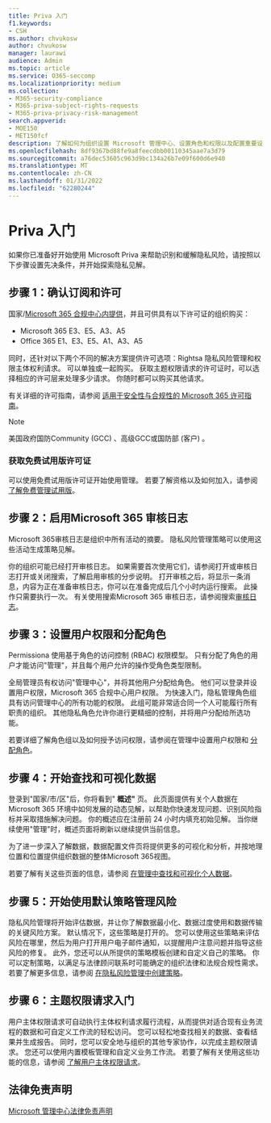```yaml
---
title: Priva 入门
f1.keywords:
- CSH
ms.author: chvukosw
author: chvukosw
manager: laurawi
audience: Admin
ms.topic: article
ms.service: O365-seccomp
ms.localizationpriority: medium
ms.collection:
- M365-security-compliance
- M365-priva-subject-rights-requests
- M365-priva-privacy-risk-management
search.appverid:
- MOE150
- MET150fcf
description: 了解如何为组织设置 Microsoft 管理中心、设置角色和权限以及配置重要设置。
ms.openlocfilehash: 8df9367bd88fe9a8feecdbb00110345aae7a3d79
ms.sourcegitcommit: a76dec53605c963d9bc134a26b7e09f600d6e940
ms.translationtype: MT
ms.contentlocale: zh-CN
ms.lasthandoff: 01/31/2022
ms.locfileid: "62280244"
---
```

# <a name="get-started-with-priva"></a>Priva 入门

如果你已准备好开始使用 Microsoft Priva 来帮助识别和缓解隐私风险，请按照以下步骤设置先决条件，并开始探索隐私见解。

## <a name="step-1-confirm-subscriptions-and-licensing"></a>步骤 1：确认订阅和许可

国家/[Microsoft 365 合规中心内提供](https://compliance.microsoft.com/)，并且可供具有以下许可证的组织购买：

- Microsoft 365 E3、E5、A3、A5
- Office 365 E1、E3、E5、A1、A3、A5

同时，还针对以下两个不同的解决方案提供许可选项：Rightsa 隐私风险管理和权限主体权利请求。 可以单独或一起购买。 获取主题权限请求的许可证时，可以选择相应的许可层来处理多少请求。 你随时都可以购买其他请求。

有关详细的许可指南，请参阅 [适用于安全性与合规性的 Microsoft 365 许可指南](/office365/servicedescriptions/microsoft-365-service-descriptions/microsoft-365-tenantlevel-services-licensing-guidance/microsoft-365-security-compliance-licensing-guidance#microsoft-priva)。

> [!Note]
> 美国政府国防Community (GCC) 、高级GCC或国防部 (客户) 。

### <a name="get-free-trial-license"></a>获取免费试用版许可证

可以使用免费试用版许可证开始使用管理。 若要了解资格以及如何加入，请参阅 [了解免费管理试用版](priva-trial.md)。

## <a name="step-2-enable-the-microsoft-365-audit-log"></a>步骤 2：启用Microsoft 365 审核日志

Microsoft 365审核日志是组织中所有活动的摘要。 隐私风险管理策略可以使用这些活动生成策略见解。

你的组织可能已经打开审核日志。 如果需要首次使用它们，请参阅打开或审核日志打开或关闭搜索，[](/microsoft-365/compliance/turn-audit-log-search-on-or-off)了解启用审核的分步说明。 打开审核之后，将显示一条消息，内容为正在准备审核日志，你可以在准备完成后几个小时内运行搜索。 此操作只需要执行一次。 有关使用搜索Microsoft 365 审核日志，请参阅搜索[审核日志](/microsoft-365/compliance/search-the-audit-log-in-security-and-compliance)。

## <a name="step-3-set-user-permissions-and-assign-roles"></a>步骤 3：设置用户权限和分配角色

Permissiona 使用基于角色的访问控制 (RBAC) 权限模型。 只有分配了角色的用户才能访问"管理"，并且每个用户允许的操作受角色类型限制。

全局管理员有权访问"管理中心"，并将其他用户分配给角色。 他们可以登录并设置用户权限，Microsoft 365 合规中心用户权限。[](https://compliance.microsoft.com/) 为快速入门，隐私管理角色组具有访问管理中心的所有功能的权限。 此组可能非常适合同一个人可能履行所有职责的组织。 其他隐私角色允许你进行更精细的控制，并将用户分配给所选功能。

若要详细了解角色组以及如何授予访问权限，请参阅在管理中设置用户权限和 [分配角色](priva-permissions.md)。

## <a name="step-4-start-finding-and-visualizing-your-data"></a>步骤 4：开始查找和可视化数据

登录到"国家/市/区"后，你将看到" **概述"** 页。 此页面提供有关个人数据在 Microsoft 365 环境中如何发展的动态见解，以帮助你快速发现问题、识别风险指标并采取措施解决问题。 你的概述应在注册前 24 小时内填充初始见解。 当你继续使用"管理"时，概述页面将刷新以继续提供当前信息。

为了进一步深入了解数据，数据配置文件页将提供更多的可视化和分析，并按地理位置和位置提供组织数据的整体Microsoft 365视图。

若要了解有关这些页面的信息，请参阅 [在管理中查找和可视化个人数据](priva-data-profile.md)。

## <a name="step-5-start-managing-risks-with-default-policies"></a>步骤 5：开始使用默认策略管理风险

隐私风险管理将开始评估数据，并让你了解数据最小化、数据过度使用和数据传输的关键风险方案。 默认情况下，这些策略是打开的。 您可以使用这些策略来评估风险在哪里，然后为用户打开用户电子邮件通知，以提醒用户注意问题并指导这些风险的修复。 此外，您还可以从所提供的策略模板创建和自定义自己的策略。 你可以定制策略，以满足与法律顾问联系时可能确定的组织法律和法规合规性需求。 若要了解更多信息，请参阅 [在隐私风险管理中创建策略](risk-management-policies.md)。

## <a name="step-6-get-started-with-subject-rights-requests"></a>步骤 6：主题权限请求入门

用户主体权限请求可自动执行主体权利请求履行流程，从而提供对适合现有业务流程的数据和可自定义工作流的轻松访问。 您可以轻松地查找相关的数据、查看结果并生成报告。 同时，您可以安全地与组织的其他专家协作，以完成主题权限请求。 您还可以使用内置模板管理和自定义业务工作流。 若要了解有关使用这些功能的信息，请参阅 [了解用户主体权限请求](subject-rights-requests.md)。

## <a name="legal-disclaimer"></a>法律免责声明

[Microsoft 管理中心法律免责声明](priva-disclaimer.md)
